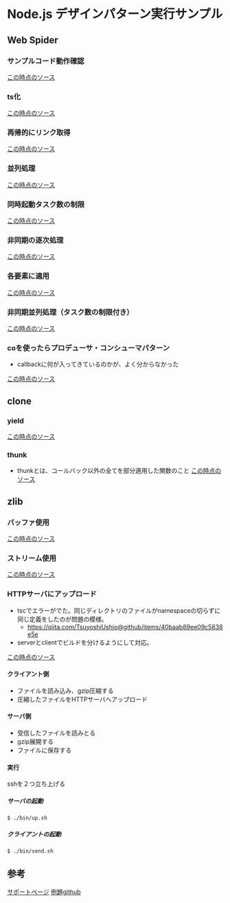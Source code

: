 # Node.js デザインパターン実行サンプル

## Web Spider

### サンプルコード動作確認
[この時点のソース](https://github.com/hibohiboo/garden/tree/3d0767437f32af8600f68aa60482b7049a905d38)  

### ts化
[この時点のソース](https://github.com/hibohiboo/garden/tree/27d8b9ed06f90767c1f3b38793937c404f3efae7)  

### 再帰的にリンク取得

[この時点のソース](https://github.com/hibohiboo/garden/tree/9e76770bfbf25de4430c8231a22a8ed71b586f6d)  


### 並列処理
[この時点のソース](https://github.com/hibohiboo/garden/tree/30c6be7cd86fda3b2731a35742fc6a2a93ddf3b8)  

### 同時起動タスク数の制限
[この時点のソース](https://github.com/hibohiboo/garden/tree/f9fa82b9dc186c672fb0eeb184daa27139ba122a)  

### 非同期の逐次処理
[この時点のソース](https://github.com/hibohiboo/garden/tree/6024d65cae757a909565a2d827e4d3dfaa22f63b)  

### 各要素に適用
[この時点のソース](https://github.com/hibohiboo/garden/tree/ad35ec986508c0000752d1b4edf04c85819e0eb7)  

### 非同期並列処理（タスク数の制限付き）
[この時点のソース](https://github.com/hibohiboo/garden/tree/1b5e8167fdac492310d4838a42b4e77fd0b420b8)  

### coを使ったらプロデューサ・コンシューマパターン
* callbackに何が入ってきているのかが、よく分からなかった

[この時点のソース](https://github.com/hibohiboo/garden/tree/b7a7dfce22492c78a41be486b27954c4c9bca04f)  

## clone

### yield
[この時点のソース](https://github.com/hibohiboo/garden/tree/a84e8e9c63f6836dc81a35a9e07d184b62adc77b)
  
### thunk

* thunkとは、コールバック以外の全てを部分適用した関数のこと
[この時点のソース](https://github.com/hibohiboo/garden/tree/b7a7dfce22492c78a41be486b27954c4c9bca04f)
  
## zlib

### バッファ使用

[この時点のソース](https://github.com/hibohiboo/garden/tree/53b87b1ba5934bd20e182ed471dd8df8a8c279bb)



### ストリーム使用

[この時点のソース](https://github.com/hibohiboo/garden/tree/ee03583bebbcae8811de28c8ef1330499be4c42a)


### HTTPサーバにアップロード

* tscでエラーがでた。同じディレクトリのファイルがnamespaceの切らずに同じ定義をしたのが問題の模様。
  * https://qiita.com/TsuyoshiUshio@github/items/40baab89ee09c5838e5e
* serverとclientでビルドを分けるようにして対応。

[この時点のソース](https://github.com/hibohiboo/garden/tree/f0a4ca6d44a42da3609e91747249b92a77fbe42d)

#### クライアント側

* ファイルを読み込み、gzip圧縮する
* 圧縮したファイルをHTTPサーバへアップロード

#### サーバ側

* 受信したファイルを読みとる
* gzip展開する
* ファイルに保存する

#### 実行

sshを２つ立ち上げる

##### サーバの起動

```
$ ./bin/up.sh
```

##### クライアントの起動

```
$ ./bin/send.sh
```



## 参考
[サポートページ](https://www.marlin-arms.com/support/nodejs-design-patterns/)
[例題github](https://github.com/mushahiroyuki/ndp2/)
